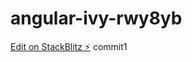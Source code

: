# angular-ivy-rwy8yb

[Edit on StackBlitz ⚡️](https://stackblitz.com/edit/angular-ivy-rwy8yb)
commit1